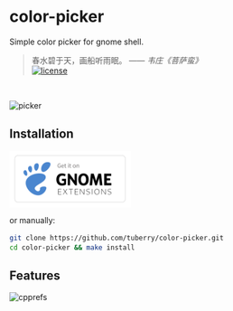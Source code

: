 # color-picker

Simple color picker for gnome shell.
> 春水碧于天，画船听雨眠。 —— *韦庄《菩萨蛮》*<br>
[![license]](/LICENSE)
</br>

![picker](https://user-images.githubusercontent.com/17917040/108626169-caff4280-7489-11eb-9074-c688a7892c04.png)

## Installation

[<img src="https://raw.githubusercontent.com/andyholmes/gnome-shell-extensions-badge/master/get-it-on-ego.svg?sanitize=true" alt="Get it on GNOME Extensions" height="100" align="middle">][EGO]

or manually:

```bash
git clone https://github.com/tuberry/color-picker.git
cd color-picker && make install
```

## Features

![cpprefs](https://user-images.githubusercontent.com/17917040/108626130-94292c80-7489-11eb-8558-f9a3ef980e65.png)

[license]:https://img.shields.io/badge/license-GPLv3-green.svg
[EGO]:https://extensions.gnome.org/extension/3396/color-picker/

